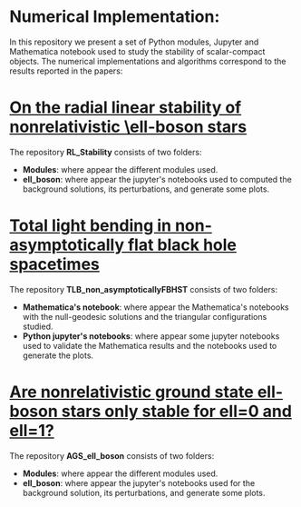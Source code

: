# Numerical Implementation:
In this repository we present a set of Python modules, Jupyter and Mathematica notebook used to study the stability of scalar-compact objects. The numerical implementations and algorithms correspond to the results reported in the papers:

# [On the radial linear stability of nonrelativistic \ell-boson stars](https://journals.aps.org/prd/abstract/10.1103/PhysRevD.107.084001)

The repository **RL_Stability** consists of two folders: 

- **Modules**: where appear the different modules used.
- **ell_boson**: where appear the jupyter's notebooks used to computed the background solutions, its perturbations, and generate some plots.

# [Total light bending in non-asymptotically flat black hole spacetimes](https://iopscience.iop.org/article/10.1088/1361-6382/ad0e81)

The repository **TLB_non_asymptoticallyFBHST** consists of two folders: 

- **Mathematica's notebook**: where appear the Mathematica's notebooks with the null-geodesic solutions and the triangular configurations studied.
- **Python jupyter's notebooks**: where appear some jupyter notebooks used to validate the Mathematica results and the notebooks used to generate the plots.

# [Are nonrelativistic ground state ell-boson stars only stable for ell=0 and ell=1?](https://arxiv.org/abs/2310.18405)

The repository **AGS_ell_boson** consists of two folders: 

- **Modules**: where appear the different modules used.
- **ell_boson**: where appear the jupyter's notebooks used for the background solution, its perturbations, and generate some plots.
